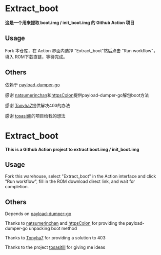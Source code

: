 # Extract_boot

**这是一个用来提取 boot.img / init_boot.img 的 Github Action 项目**

## Usage

Fork 本仓库，在 Action 界面内选择 “Extract_boot”然后点击 “Run workflow”，填入 ROM下载直链，等待完成。

## Others
依赖于 [payload-dumper-go](https://github.com/ssut/payload-dumper-go)

感谢 [natsumerinchan](https://github.com/natsumerinchan)和[httpsColon](https://github.com/httpsColon)提供payload-dumper-go解包boot方法

感谢 [Tonyha7](https://github.com/Tonyha7)提供解决403的办法

感谢 [tosasitill](https://github.com/tosasitill)的项目给我的想法

# Extract_boot

**This is a Github Action project to extract boot.img / init_boot.img**

## Usage

Fork this warehouse, select "Extract_boot" in the Action interface and click "Run workflow", fill in the ROM download direct link, and wait for completion.

## Others
Depends on [payload-dumper-go](https://github.com/ssut/payload-dumper-go)

Thanks to [natsumerinchan](https://github.com/natsumerinchan) and [httpsColon](https://github.com/httpsColon) for providing the payload-dumper-go unpacking boot method

Thanks to [Tonyha7](https://github.com/Tonyha7) for providing a solution to 403

Thanks to the project [tosasitill](https://github.com/tosasitill) for giving me ideas
